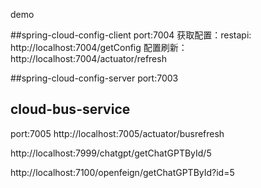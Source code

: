 demo

##spring-cloud-config-client
port:7004
获取配置：restapi: http://localhost:7004/getConfig
配置刷新：http://localhost:7004/actuator/refresh

##spring-cloud-config-server 
port:7003

## cloud-bus-service
port:7005
http://localhost:7005/actuator/busrefresh


http://localhost:7999/chatgpt/getChatGPTById/5

http://localhost:7100/openfeign/getChatGPTById?id=5
